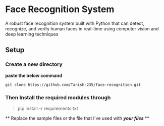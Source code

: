 # Face Recognition System

A robust face recognition system built with Python that can detect, recognize, and verify human faces in real-time using computer vision and deep learning techniques


## Setup

### Create a new directory 

**paste the below command**
```
git clone https://github.com/Tanish-235/face-recognition.git

```

### Then Install the required modules through 
  > pip install -r requirements.txt

** Replace the sample files or the file that I've used with ***your files*** **


